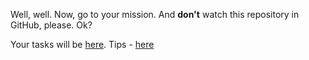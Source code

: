 <p>Well, well. Now, go to your mission. And <b>don't</b> watch this repository in GitHub, please. Ok?</p>
<p>Your tasks will be <a href="http://vlalog-org.github.io/cripto/tasks">here</a>. Tips - <a href="http://vlalog-org.github.io/cripto/tips">here</a>
